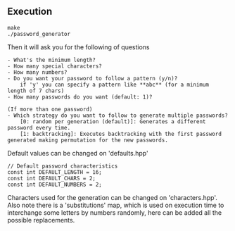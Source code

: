 ## Execution

```
make
./password_generator
```

Then it will ask you for the following of questions
```
- What's the minimum length?
- How many special characters?
- How many numbers?
- Do you want your password to follow a pattern (y/n)?
    if 'y' you can specify a pattern like **abc** (for a minimum length of 7 chars)
- How many passwords do you want (default: 1)?

(If more than one password)
- Which strategy do you want to follow to generate multiple passwords?
    [0: random per generation (default)]: Generates a different password every time.
    [1: backtracking]: Executes backtracking with the first password generated making permutation for the new passwords.

```

Default values can be changed on 'defaults.hpp'
```
// Default password characteristics
const int DEFAULT_LENGTH = 16;
const int DEFAULT_CHARS = 2;
const int DEFAULT_NUMBERS = 2;
```

Characters used for the generation can be changed on 'characters.hpp'. Also note there is a 'substitutions' map, which is used on execution time to interchange some letters by numbers randomly, here can be added all the possible replacements.
